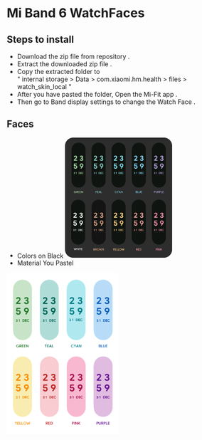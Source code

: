 # Mi Band 6 WatchFaces  
## Steps to install

- Download the zip file from repository .
- Extract the downloaded zip file .
- Copy the extracted folder to <br> " internal storage > Data > com.xiaomi.hm.health > files > watch_skin_local "
- After you have pasted the folder, Open the Mi-Fit app .
- Then go to Band display settings to change the Watch Face .
  
## Faces
- Colors on Black
<img src="https://github.com/ayaskanta01/MiBand6_WatchFaces/blob/main/colors%20on%20black%20watchface.png" alt="Colors on Black" style="width:50%;align:center">  <br>
- Material You Pastel
<img src="https://github.com/ayaskanta01/MiBand6_WatchFaces/blob/main/material%20you%20watchface.png" alt="Material You Pastel" style="width:50%;align:center"> 



